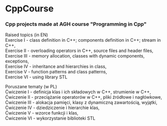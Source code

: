 # CppCourse
### Cpp projects made at AGH course "Programming in Cpp"

Raised topics (in EN) <br>
Exercise I - class definition in C++; components definition in C++; stream in C++, <br>
Exercise II - overloading operators in C++, source files and header files,<br>
Exercise III - memory allocation, classes with dynamic components, exceptions,<br>
Exercise IV - inheritance and hierarchies in class,<br>
Exercise V - function patterns and class patterns,<br>
Exercise VI - using library STL <br>

Poruszane tematy (w PL) <br>
Ćwiczenie I - definicja klas i ich składowych w C++, strumienie w C++, <br>
Ćwiczenie II - przeciążanie operatorów w C++, pliki źródłowe i nagłówkowe,<br>
Ćwiczenie III - alokacja pamięci, klasy z dynamiczną zawartością, wyjątki,<br>
Ćwiczenie IV - dziedziczenie i hierarchie klas,<br>
Ćwiczenie V - wzorce funkcji i klas,<br>
Ćwiczenie VI - wykorzystanie biblioteki STL <br>

